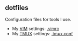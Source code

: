 ## dotfiles
Configuration files for tools I use.

- My [VIM](https://www.vim.org/) settings: [.vimrc](.vimrc)
- My [TMUX](https://github.com/tmux/tmux/wiki) settings: [.tmux.conf](.tmux.conf)
